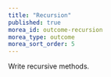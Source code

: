 ```yaml
---
title: "Recursion"
published: true
morea_id: outcome-recursion 
morea_type: outcome
morea_sort_order: 5
---
```


Write recursive methods.